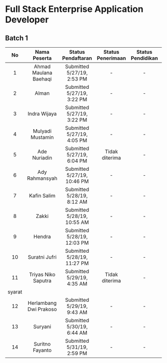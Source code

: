 # Full Stack Enterprise Application Developer

## Batch 1

| No | Nama Peserta | Status Pendaftaran | Status Penerimaan | Status Pendidikan | Keterangan |
|:--:|:------------:|:------------------:|:-----------------:|:-----------------:|:----------:|
| 1  | Ahmad Maulana Baehaqi | Submitted 5/27/19, 2:53 PM | - | - | Penentuan jadwal interview |
| 2  | Alman | Submitted 5/27/19, 3:22 PM | - | - | Penentuan jadwal interview |
| 3  | Indra Wijaya | Submitted 5/27/19, 3:22 PM | - | - | Penentuan jadwal interview |
| 4  | Mulyadi Mustamin | Submitted 5/27/19, 4:05 PM | - | - | Penentuan jadwal interview |
| 5  | Ade Nuriadin | Submitted 5/27/19, 6:04 PM | Tidak diterima | - | Usia tidak memenuhi syarat |
| 6  | Ady Rahmansyah | Submitted 5/27/19, 10:46 PM | - | - | Penentuan jadwal interview |
| 7  | Kafin Salim | Submitted 5/28/19, 8:12 AM | - | - | Penentuan jadwal interview |
| 8  | Zakki | Submitted 5/28/19, 10:55 AM | - | - | Penentuan jadwal interview |
| 9  | Hendra | Submitted 5/28/19, 12:03 PM | - | - | Penentuan jadwal interview |
| 10  | Suratni Jufri | Submitted 5/28/19, 11:27 PM | - | - | Penentuan jadwal interview |
| 11  | Triyas Niko Saputra | Submitted 5/29/19, 4:35 AM | Tidak diterima | - | Usia tidak memenui
syarat |
| 12  | Herlambang Dwi Prakoso | Submitted 5/29/19, 9:43 AM | - | - | Penentuan jadwal interview  |
| 13  | Suryani | Submitted 5/30/19, 6:44 AM | - | - | Penentuan jadwal interview |
| 14  | Suritno Fayanto | Submitted 5/31/19, 2:59 PM | - | - | Penentuan jadwal interview |
